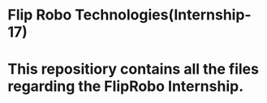 # Flip Robo Technologies(Internship-17)
# This repositiory contains all the files regarding the FlipRobo Internship.
